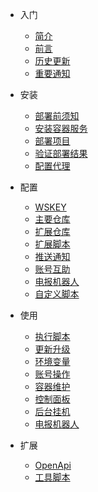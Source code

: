 - 入门

  - [简介](start/简介.md)
  - [前言](start/前言.md)
  - [历史更新](start/历史更新.md)
  - [重要通知](start/重要通知.md)

- 安装

  - [部署前须知](install/部署前须知.md)
  - [安装容器服务](install/安装容器服务.md)
  - [部署项目](install/部署项目.md)
  - [验证部署结果](install/验证部署结果.md)
  - [配置代理](install/配置代理.md)

- 配置

  - [WSKEY](config/WSKEY.md)
  - [主要仓库](config/主要仓库.md)
  - [扩展仓库](config/扩展仓库.md)
  - [扩展脚本](config/扩展脚本.md)
  - [推送通知](config/推送通知.md)
  - [账号互助](config/账号互助.md)
  - [电报机器人](config/电报机器人.md)
  - [自定义脚本](config/自定义脚本.md)

- 使用

  - [执行脚本](use/执行脚本.md)
  - [更新升级](use/更新升级.md)
  - [环境变量](use/环境变量.md)
  - [账号操作](use/账号操作.md)
  - [容器维护](use/容器维护.md)
  - [控制面板](use/控制面板.md)
  - [后台挂机](use/后台挂机.md)
  - [电报机器人](use/电报机器人.md)

- 扩展

  - [OpenApi](utils/OpenApi.md)
  - [工具脚本](utils/工具脚本.md)
